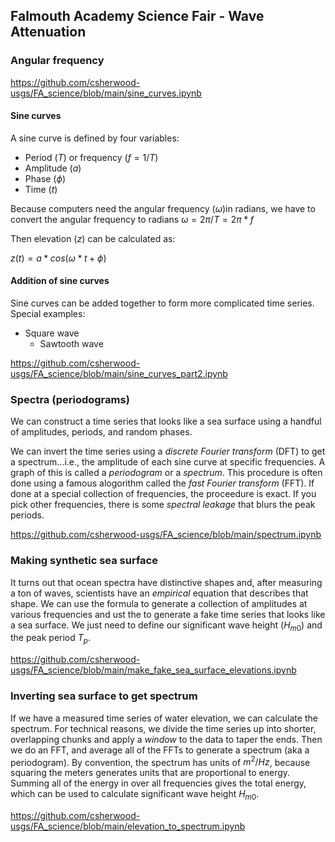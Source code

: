 ## Falmouth Academy Science Fair - Wave Attenuation

### Angular frequency
https://github.com/csherwood-usgs/FA_science/blob/main/sine_curves.ipynb

#### Sine curves
A sine curve is defined by four variables:
* Period ($T$) or frequency ($f = 1/T$)
* Amplitude ($a$)
* Phase ($\phi$)
* Time ($t$)

Because computers need the angular frequency ($\omega$)in radians, we have to convert the angular frequency to radians
$\omega = 2\pi/T = 2\pi*f$

Then elevation ($z$) can be calculated as:  

$z(t) = a*cos( \omega * t + \phi )$

#### Addition of sine curves
Sine curves can be added together to form more complicated time series.  
Special examples:
* Square wave
  * Sawtooth wave

https://github.com/csherwood-usgs/FA_science/blob/main/sine_curves_part2.ipynb

### Spectra (periodograms)
We can construct a time series that looks like a sea surface using a handful of amplitudes, periods, and random phases.  

We can invert the time series using a *discrete Fourier transform* (DFT) to get a spectrum...i.e., the amplitude of each sine curve at specific frequencies. A graph of this is called a *periodogram* or a *spectrum*. 
This procedure is often done using a famous alogorithm called the *fast Fourier transform* (FFT). If done at a special collection of frequencies, the proceedure is exact. If you pick other frequencies, there is some 
*spectral leakage* that blurs the peak periods.

https://github.com/csherwood-usgs/FA_science/blob/main/spectrum.ipynb

### Making synthetic sea surface
It turns out that ocean spectra have distinctive shapes and, after measuring a ton of waves, scientists have an *empirical* equation that describes that shape. 
We can use the formula to generate a collection of amplitudes at various frequencies and ust the to generate a fake time series that looks like a sea surface.
We just need to define our significant wave height ($H_{m0}$) and the peak period $T_p$.

https://github.com/csherwood-usgs/FA_science/blob/main/make_fake_sea_surface_elevations.ipynb

### Inverting sea surface to get spectrum
If we have a measured time series of water elevation, we can calculate the spectrum. For technical reasons, we divide the time series up into shorter, overlapping chunks and apply a *window* to the data to taper the ends.
Then we do an FFT, and average all of the FFTs to generate a spectrum (aka a periodogram). By convention, the spectrum has units of $m^2/Hz$, because squaring the meters generates units that are proportional to energy.
Summing all of the energy in over all frequencies gives the total energy, which can be used to calculate significant wave height $H_{m0}$.  

https://github.com/csherwood-usgs/FA_science/blob/main/elevation_to_spectrum.ipynb
